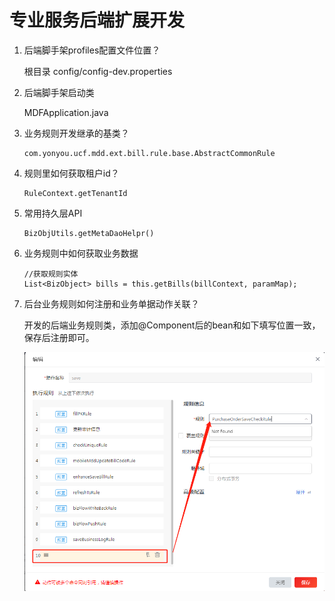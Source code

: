 # 专业服务后端扩展开发

1. 后端脚手架profiles配置文件位置？

   根目录 config/config-dev.properties

   

2. 后端脚手架启动类

   MDFApplication.java

   

3. 业务规则开发继承的基类？

   ```
   com.yonyou.ucf.mdd.ext.bill.rule.base.AbstractCommonRule
   ```

   

4. 规则里如何获取租户id？

   ```
   RuleContext.getTenantId
   ```



5. 常用持久层API

   ```
   BizObjUtils.getMetaDaoHelpr()
   ```

   

6. 业务规则中如何获取业务数据

   ```
   //获取规则实体
   List<BizObject> bills = this.getBills(billContext, paramMap);
   ```

   

7. 后台业务规则如何注册和业务单据动作关联？

   开发的后端业务规则类，添加@Component后的bean和如下填写位置一致，保存后注册即可。

   <img src="/image/后端开发规则注册.png" style="zoom:90%;" />

   

